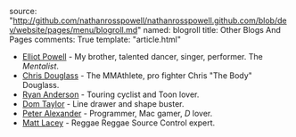 source: "http://github.com/nathanrosspowell/nathanrosspowell.github.com/blob/dev/website/pages/menu/blogroll.md"
named: blogroll
title: Other Blogs And Pages 
comments: True
template: "article.html"

* [Elliot Powell][elliot] - My brother, talented dancer, singer, performer. The _Mentalist_.
* [Chris Douglass][doug] - The MMAthlete, pro fighter Chris "The Body" Douglass.
* [Ryan Anderson][randle] - Touring cyclist and Toon lover.
* [Dom Taylor][poppadom] - Line drawer and shape buster.
* [Peter Alexander][peter] - Programmer, Mac gamer, _D_ lover.
* [Matt Lacey][lacey] - Reggae Reggae Source Control expert.

[elliot]: http://elliotpowell.co.uk "Brother and Dancer"
[doug]: http://doug-the-body.blogspot.co.uk "Fighter and statistician"
[randle]: http://lifeonabike.co.uk "Touring cyclist"
[poppadom]: http://www.domtaylor.co.uk/ "PoppaDom"
[lacey]: http://matt-lacey.com "'Dodgy as piss, man!"
[peter]: http://poita.org "Writes code, makes games"
